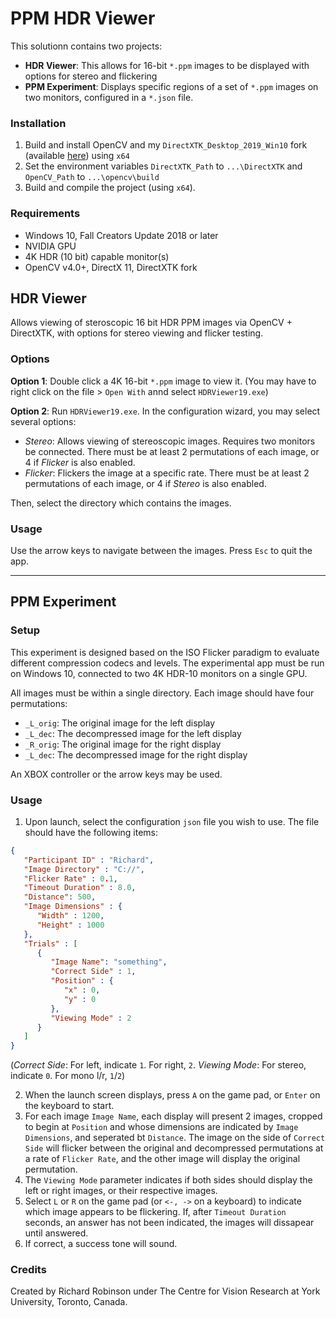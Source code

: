 # PPM HDR Viewer

This solutionn contains two projects:
* **HDR Viewer**: This allows for 16-bit `*.ppm` images to be displayed with options for stereo and flickering
* **PPM Experiment**: Displays specific regions of a set of `*.ppm` images on two monitors, configured in a `*.json` file.

### Installation

1. Build and install OpenCV and my `DirectXTK_Desktop_2019_Win10` fork (available [here](https://github.com/richardrobinson0924/DirectXTK)) using `x64`
2. Set the environment variables `DirectXTK_Path` to `...\DirectXTK` and `OpenCV_Path` to `...\opencv\build`
4. Build and compile the project (using `x64`).

### Requirements

- Windows 10, Fall Creators Update 2018 or later
- NVIDIA GPU
- 4K HDR (10 bit) capable monitor(s)
- OpenCV v4.0+, DirectX 11, DirectXTK fork

## HDR Viewer

Allows viewing of steroscopic 16 bit HDR PPM images via OpenCV + DirectXTK, with options for stereo viewing and flicker testing.

### Options

**Option 1**: Double click a 4K 16-bit `*.ppm` image to view it. (You may have to right click on the file > `Open With` annd select `HDRViewer19.exe`)

**Option 2**: Run `HDRViewer19.exe`. In the configuration wizard, you may select several options:
* *Stereo*: Allows viewing of stereoscopic images. Requires two monitors be connected. There must be at least 2 permutations of each image, or 4 if *Flicker* is also enabled.
* *Flicker*: Flickers the image at a specific rate. There must be at least 2 permutations of each image, or 4 if *Stereo* is also enabled.

Then, select the directory which contains the images.

### Usage
Use the arrow keys to navigate between the images. Press `Esc` to quit the app.


----

## PPM Experiment

### Setup
This experiment is designed based on the ISO Flicker paradigm to evaluate different compression codecs and levels. The experimental app must be run on Windows 10, connected to two 4K HDR-10 monitors on a single GPU.

All images must be within a single directory. Each image should have four permutations:
- `_L_orig`: The original image for the left display
- `_L_dec`: The decompressed image for the left display
- `_R_orig`: The original image for the right display
- `_L_dec`: The decompressed image for the right display

An XBOX controller or the arrow keys may be used.

### Usage
1. Upon launch, select the configuration `json` file you wish to use. The file should have the following items:
 ```json
 {
    "Participant ID" : "Richard",
    "Image Directory" : "C://",
    "Flicker Rate" : 0.1,
    "Timeout Duration" : 8.0,
    "Distance": 500,
    "Image Dimensions" : {
       "Width" : 1200,
       "Height" : 1000
    },
    "Trials" : [
       {
          "Image Name": "something",
          "Correct Side" : 1,
          "Position" : {
             "x" : 0,
             "y" : 0
          },
          "Viewing Mode" : 2
       }
    ]
 }
 ```
 (_Correct Side_: For left, indicate `1`. For right, `2`.
 _Viewing Mode_: For stereo, indicate `0`. For mono l/r, `1`/`2`)

2. When the launch screen displays, press `A` on the game pad, or `Enter` on the keyboard to start.
3. For each image `Image Name`, each display will present 2 images, cropped to begin at `Position` and whose dimensions are indicated by `Image Dimensions`, and seperated bt `Distance`. The image on the side of `Correct Side` will flicker between the original and decompressed permutations at a rate of `Flicker Rate`, and the other image will display the original permutation.
4. The `Viewing Mode` parameter indicates if both sides should display the left or right images, or their respective images.
5. Select `L` or `R` on the game pad (or `<-, ->` on a keyboard) to indicate which image appears to be flickering. If, after `Timeout Duration` seconds, an answer has not been indicated, the images will dissapear until answered.
6. If correct, a success tone will sound.


### Credits

Created by Richard Robinson under The Centre for Vision Research at York University, Toronto, Canada.
